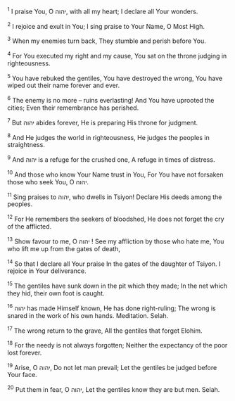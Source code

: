 <sup>1</sup> I praise You, O יהוה, with all my heart; I declare all Your wonders.

<sup>2</sup> I rejoice and exult in You; I sing praise to Your Name, O Most High.

<sup>3</sup> When my enemies turn back, They stumble and perish before You.

<sup>4</sup> For You executed my right and my cause, You sat on the throne judging in righteousness.

<sup>5</sup> You have rebuked the gentiles, You have destroyed the wrong, You have wiped out their name forever and ever.

<sup>6</sup> The enemy is no more – ruins everlasting! And You have uprooted the cities; Even their remembrance has perished.

<sup>7</sup> But יהוה abides forever, He is preparing His throne for judgment.

<sup>8</sup> And He judges the world in righteousness, He judges the peoples in straightness.

<sup>9</sup> And יהוה is a refuge for the crushed one, A refuge in times of distress.

<sup>10</sup> And those who know Your Name trust in You, For You have not forsaken those who seek You, O יהוה.

<sup>11</sup> Sing praises to יהוה, who dwells in Tsiyon! Declare His deeds among the peoples.

<sup>12</sup> For He remembers the seekers of bloodshed, He does not forget the cry of the afflicted.

<sup>13</sup> Show favour to me, O יהוה ! See my affliction by those who hate me, You who lift me up from the gates of death,

<sup>14</sup> So that I declare all Your praise In the gates of the daughter of Tsiyon. I rejoice in Your deliverance.

<sup>15</sup> The gentiles have sunk down in the pit which they made; In the net which they hid, their own foot is caught.

<sup>16</sup> יהוה has made Himself known, He has done right-ruling; The wrong is snared in the work of his own hands. Meditation. Selah.

<sup>17</sup> The wrong return to the grave, All the gentiles that forget Elohim.

<sup>18</sup> For the needy is not always forgotten; Neither the expectancy of the poor lost forever.

<sup>19</sup> Arise, O יהוה, Do not let man prevail; Let the gentiles be judged before Your face.

<sup>20</sup> Put them in fear, O יהוה, Let the gentiles know they are but men. Selah.

